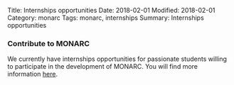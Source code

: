 Title: Internships opportunities
Date: 2018-02-01
Modified: 2018-02-01
Category: monarc
Tags: monarc, internships
Summary: Internships opportunities

### Contribute to MONARC

We currently have internships opportunities for passionate students willing to
participate in the development of MONARC.
You will find more information [here](/internship).
